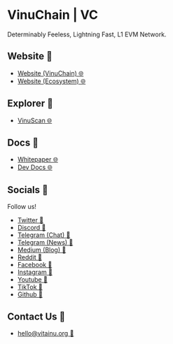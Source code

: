 # VinuChain | VC
Determinably Feeless, Lightning Fast, L1 EVM Network.

## Website 🔗
- [Website (VinuChain) 🌐](https://vinuchain.org)
- [Website (Ecosystem) 🌐](https://vinu.org)

## Explorer 🔗
- [VinuScan 🌐](https://vinuscan.com)

## Docs 🔗
- [Whitepaper 🌐](https://vita-inu.gitbook.io/vinuchain/whitepaper/whitepaper)
- [Dev Docs 🌐](https://vita-inu.gitbook.io/vinuchain/)

## Socials 🔗
Follow us!
- [Twitter 💬](https://twitter.com/vinuchain)
- [Discord 💬](https://discord.gg/vinu)
- [Telegram (Chat) 💬](https://t.me/vitainu)
- [Telegram (News) 💬](https://t.me/vinu_news)
- [Medium (Blog) 💬](https://medium.com/@vitainu)
- [Reddit 💬](https://reddit.com/r/vitainu)
- [Facebook 💬](https://facebook.com/vitainucoin)
- [Instagram 💬](https://instagram.com/vinuchaindao)
- [Youtube 💬](https://youtube.com/@VitaInuCoin)
- [TikTok 💬](https://tiktok.com/@vitainucoin)
- [Github 💬](https://github.com/vita-inu)

## Contact Us 🔗
- [hello@vitainu.org 📧](mailto:hello@vitainu.org)

